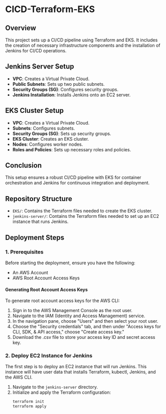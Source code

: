 # CICD-Terraform-EKS

## Overview

This project sets up a CI/CD pipeline using Terraform and EKS. It includes the creation of necessary infrastructure components and the installation of Jenkins for CI/CD operations.

## Jenkins Server Setup

- **VPC**: Creates a Virtual Private Cloud.
- **Public Subnets**: Sets up two public subnets.
- **Security Groups (SG)**: Configures security groups.
- **Jenkins Installation**: Installs Jenkins onto an EC2 server.

## EKS Cluster Setup

- **VPC**: Creates a Virtual Private Cloud.
- **Subnets**: Configures subnets.
- **Security Groups (SG)**: Sets up security groups.
- **EKS Cluster**: Creates an EKS cluster.
- **Nodes**: Configures worker nodes.
- **Roles and Policies**: Sets up necessary roles and policies.

## Conclusion

This setup ensures a robust CI/CD pipeline with EKS for container orchestration and Jenkins for continuous integration and deployment.

## Repository Structure

- `EKS/`: Contains the Terraform files needed to create the EKS cluster.
- `jenkins-server/`: Contains the Terraform files needed to set up an EC2 instance that runs Jenkins.

## Deployment Steps

### 1. Prerequisites

Before starting the deployment, ensure you have the following:

- An AWS Account
- AWS Root Account Access Keys

#### Generating Root Account Access Keys

To generate root account access keys for the AWS CLI:

1. Sign in to the AWS Management Console as the root user.
2. Navigate to the IAM (Identity and Access Management) service.
3. In the navigation pane, choose "Users" and then select your root user.
4. Choose the "Security credentials" tab, and then under "Access keys for CLI, SDK, & API access," choose "Create access key."
5. Download the .csv file to store your access key ID and secret access key.

### 2. Deploy EC2 Instance for Jenkins

The first step is to deploy an EC2 instance that will run Jenkins. This instance will have user data that installs Terraform, kubectl, Jenkins, and the AWS CLI.

1. Navigate to the `jenkins-server` directory.
2. Initialize and apply the Terraform configuration:
   ```bash
   terraform init
   terraform apply